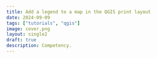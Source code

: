 ```yaml
---
title: Add a legend to a map in the QGIS print layout
date: 2024-09-09
tags: ["tutorials", "qgis"]
image: cover.png
layout: single2
draft: true
description: Competency.
---
```

